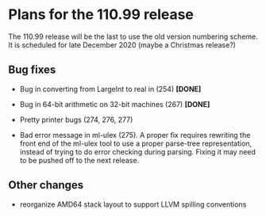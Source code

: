 # Plans for the 110.99 release

The 110.99 release will be the last to use the old version numbering scheme.
It is scheduled for late December 2020 (maybe a Christmas release?)

## Bug fixes

  * Bug in converting from LargeInt to real in (254) **[DONE]**

  * Bug in 64-bit arithmetic on 32-bit machines (267) **[DONE]**

  * Pretty printer bugs (274, 276, 277)

  * Bad error message in ml-ulex (275).  A proper fix requires rewriting the front
    end of the ml-ulex tool to use a proper parse-tree representation, instead of
    trying to do error checking during parsing.  Fixing it may need to be pushed
    off to the next release.

## Other changes

  * reorganize AMD64 stack layout to support LLVM spilling conventions
